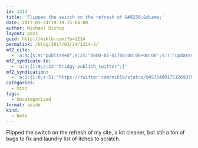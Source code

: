 ```yaml
---
id: 1214
title: 'Flipped the switch on the refresh of &#8230;&diams;'
date: 2017-03-24T19:19:15-04:00
author: Michael Bishop
layout: post
guid: http://miklb.com/?p=1214
permalink: /blog/2017/03/24/1214-2/
mf2_cite:
  - 'a:4:{s:9:"published";s:25:"0000-01-01T00:00:00+00:00";s:7:"updated";s:25:"0000-01-01T00:00:00+00:00";s:8:"category";a:1:{i:0;s:0:"";}s:6:"author";a:0:{}}'
mf2_syndicate-to:
  - 'a:1:{i:0;s:22:"bridgy-publish_twitter";}'
mf2_syndication:
  - 'a:1:{i:0;s:51:"https://twitter.com/miklb/status/845354001751269379";}'
categories:
  - misc
tags:
  - Uncategorized
format: aside
kind:
  - Note
---
```

Flipped the switch on the refresh of my site, a lot cleaner, but still a ton of bugs to fix and laundry list of itches to scratch. 